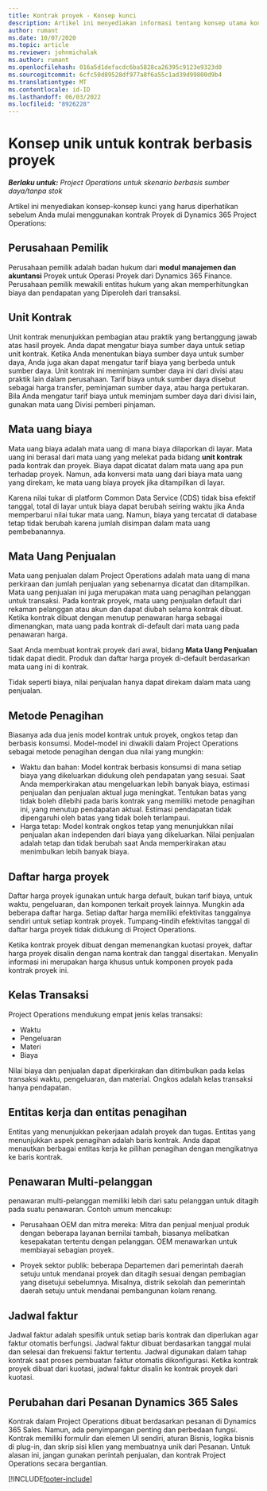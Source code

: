 ```yaml
---
title: Kontrak proyek - Konsep kunci
description: Artikel ini menyediakan informasi tentang konsep utama kontrak proyek dalam Operasi Proyek.
author: rumant
ms.date: 10/07/2020
ms.topic: article
ms.reviewer: johnmichalak
ms.author: rumant
ms.openlocfilehash: 016a5d1defacdc6ba5828ca26395c9123e9323d0
ms.sourcegitcommit: 6cfc50d89528df977a8f6a55c1ad39d99800d9b4
ms.translationtype: MT
ms.contentlocale: id-ID
ms.lasthandoff: 06/03/2022
ms.locfileid: "8926228"
---
```

# <a name="concepts-unique-to-project-based-contracts"></a>Konsep unik untuk kontrak berbasis proyek

_**Berlaku untuk:** Project Operations untuk skenario berbasis sumber daya/tanpa stok_



Artikel ini menyediakan konsep-konsep kunci yang harus diperhatikan sebelum Anda mulai menggunakan kontrak Proyek di Dynamics 365 Project Operations:

## <a name="owning-company"></a>Perusahaan Pemilik

Perusahaan pemilik adalah badan hukum dari **modul manajemen dan akuntansi** Proyek untuk Operasi Proyek dari Dynamics 365 Finance. Perusahaan pemilik mewakili entitas hukum yang akan memperhitungkan biaya dan pendapatan yang Diperoleh dari transaksi.

## <a name="contracting-unit"></a>Unit Kontrak

Unit kontrak menunjukkan pembagian atau praktik yang bertanggung jawab atas hasil proyek. Anda dapat mengatur biaya sumber daya untuk setiap unit kontrak. Ketika Anda menentukan biaya sumber daya untuk sumber daya, Anda juga akan dapat mengatur tarif biaya yang berbeda untuk sumber daya. Unit kontrak ini meminjam sumber daya ini dari divisi atau praktik lain dalam perusahaan. Tarif biaya untuk sumber daya disebut sebagai harga transfer, peminjaman sumber daya, atau harga pertukaran. Bila Anda mengatur tarif biaya untuk meminjam sumber daya dari divisi lain, gunakan mata uang Divisi pemberi pinjaman.

## <a name="cost-currency"></a>Mata uang biaya

Mata uang biaya adalah mata uang di mana biaya dilaporkan di layar. Mata uang ini berasal dari mata uang yang melekat pada bidang **unit kontrak** pada kontrak dan proyek. Biaya dapat dicatat dalam mata uang apa pun terhadap proyek. Namun, ada konversi mata uang dari biaya mata uang yang direkam, ke mata uang biaya proyek jika ditampilkan di layar.

Karena nilai tukar di platform Common Data Service (CDS) tidak bisa efektif tanggal, total di layar untuk biaya dapat berubah seiring waktu jika Anda memperbarui nilai tukar mata uang. Namun, biaya yang tercatat di database tetap tidak berubah karena jumlah disimpan dalam mata uang pembebanannya.

## <a name="sales-currency"></a>Mata Uang Penjualan

Mata uang penjualan dalam Project Operations adalah mata uang di mana perkiraan dan jumlah penjualan yang sebenarnya dicatat dan ditampilkan. Mata uang penjualan ini juga merupakan mata uang penagihan pelanggan untuk transaksi. Pada kontrak proyek, mata uang penjualan default dari rekaman pelanggan atau akun dan dapat diubah selama kontrak dibuat. Ketika kontrak dibuat dengan menutup penawaran harga sebagai dimenangkan, mata uang pada kontrak di-default dari mata uang pada penawaran harga.

Saat Anda membuat kontrak proyek dari awal, bidang **Mata Uang Penjualan** tidak dapat diedit. Produk dan daftar harga proyek di-default berdasarkan mata uang ini di kontrak.

Tidak seperti biaya, nilai penjualan hanya dapat direkam dalam mata uang penjualan.

## <a name="billing-method"></a>Metode Penagihan

Biasanya ada dua jenis model kontrak untuk proyek, ongkos tetap dan berbasis konsumsi. Model-model ini diwakili dalam Project Operations sebagai metode penagihan dengan dua nilai yang mungkin:

- Waktu dan bahan: Model kontrak berbasis konsumsi di mana setiap biaya yang dikeluarkan didukung oleh pendapatan yang sesuai. Saat Anda memperkirakan atau mengeluarkan lebih banyak biaya, estimasi penjualan dan penjualan aktual juga meningkat. Tentukan batas yang tidak boleh dilebihi pada baris kontrak yang memiliki metode penagihan ini, yang menutup pendapatan aktual. Estimasi pendapatan tidak dipengaruhi oleh batas yang tidak boleh terlampaui.
- Harga tetap: Model kontrak ongkos tetap yang menunjukkan nilai penjualan akan independen dari biaya yang dikeluarkan. Nilai penjualan adalah tetap dan tidak berubah saat Anda memperkirakan atau menimbulkan lebih banyak biaya.

## <a name="project-price-lists"></a>Daftar harga proyek

Daftar harga proyek igunakan untuk harga default, bukan tarif biaya, untuk waktu, pengeluaran, dan komponen terkait proyek lainnya. Mungkin ada beberapa daftar harga. Setiap daftar harga memiliki efektivitas tanggalnya sendiri untuk setiap kontrak proyek. Tumpang-tindih efektivitas tanggal di daftar harga proyek tidak didukung di Project Operations.

Ketika kontrak proyek dibuat dengan memenangkan kuotasi proyek, daftar harga proyek disalin dengan nama kontrak dan tanggal disertakan. Menyalin informasi ini merupakan harga khusus untuk komponen proyek pada kontrak proyek ini.

## <a name="transaction-classes"></a>Kelas Transaksi

Project Operations mendukung empat jenis kelas transaksi:

- Waktu
- Pengeluaran
- Materi
- Biaya

Nilai biaya dan penjualan dapat diperkirakan dan ditimbulkan pada kelas transaksi waktu, pengeluaran, dan material. Ongkos adalah kelas transaksi hanya pendapatan.

## <a name="work-entities-and-billing-entities"></a>Entitas kerja dan entitas penagihan

Entitas yang menunjukkan pekerjaan adalah proyek dan tugas. Entitas yang menunjukkan aspek penagihan adalah baris kontrak. Anda dapat menautkan berbagai entitas kerja ke pilihan penagihan dengan mengikatnya ke baris kontrak.

## <a name="multi-customer-deals"></a>Penawaran Multi-pelanggan

penawaran multi-pelanggan memiliki lebih dari satu pelanggan untuk ditagih pada suatu penawaran. Contoh umum mencakup:

- Perusahaan OEM dan mitra mereka: Mitra dan penjual menjual produk dengan beberapa layanan bernilai tambah, biasanya melibatkan kesepakatan tertentu dengan pelanggan. OEM menawarkan untuk membiayai sebagian proyek. 

- Proyek sektor publik: beberapa Departemen dari pemerintah daerah setuju untuk mendanai proyek dan ditagih sesuai dengan pembagian yang disetujui sebelumnya. Misalnya, distrik sekolah dan pemerintah daerah setuju untuk mendanai pembangunan kolam renang.

## <a name="invoice-schedules"></a>Jadwal faktur

Jadwal faktur adalah spesifik untuk setiap baris kontrak dan diperlukan agar faktur otomatis berfungsi. Jadwal faktur dibuat berdasarkan tanggal mulai dan selesai dan frekuensi faktur tertentu. Jadwal digunakan dalam tahap kontrak saat proses pembuatan faktur otomatis dikonfigurasi. Ketika kontrak proyek dibuat dari kuotasi, jadwal faktur disalin ke kontrak proyek dari kuotasi.

## <a name="changes-from-dynamics-365-sales-orders"></a>Perubahan dari Pesanan Dynamics 365 Sales

Kontrak dalam Project Operations dibuat berdasarkan pesanan di Dynamics 365 Sales. Namun, ada penyimpangan penting dan perbedaan fungsi. Kontrak memiliki formulir dan elemen UI sendiri, aturan Bisnis, logika bisnis di plug-in, dan skrip sisi klien yang membuatnya unik dari Pesanan. Untuk alasan ini, jangan gunakan perintah penjualan, dan kontrak Project Operations secara bergantian.


[!INCLUDE[footer-include](../includes/footer-banner.md)]
